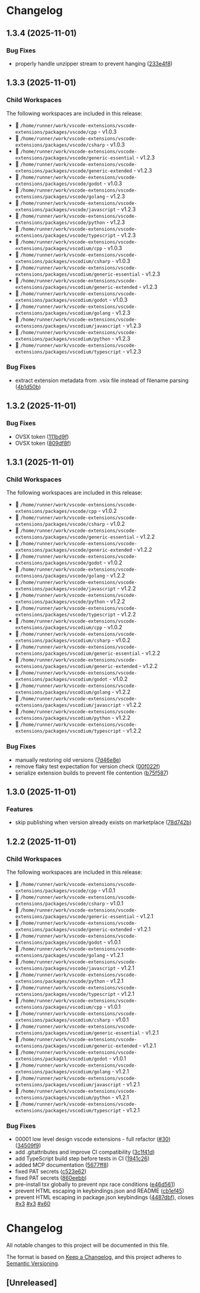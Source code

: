# Changelog

## 1.3.4 (2025-11-01)

### Bug Fixes

* properly handle unzipper stream to prevent hanging ([233e4f8](https://github.com/templ-project/vscode-extensions/commit/233e4f83c44f30912a048216d9bea277e1a6691e))

## 1.3.3 (2025-11-01)

### Child Workspaces

The following workspaces are included in this release:

- 🔄 `/home/runner/work/vscode-extensions/vscode-extensions/packages/vscode/cpp` - v1.0.3
- 🔄 `/home/runner/work/vscode-extensions/vscode-extensions/packages/vscode/csharp` - v1.0.3
- 🔄 `/home/runner/work/vscode-extensions/vscode-extensions/packages/vscode/generic-essential` - v1.2.3
- 🔄 `/home/runner/work/vscode-extensions/vscode-extensions/packages/vscode/generic-extended` - v1.2.3
- 🔄 `/home/runner/work/vscode-extensions/vscode-extensions/packages/vscode/godot` - v1.0.3
- 🔄 `/home/runner/work/vscode-extensions/vscode-extensions/packages/vscode/golang` - v1.2.3
- 🔄 `/home/runner/work/vscode-extensions/vscode-extensions/packages/vscode/javascript` - v1.2.3
- 🔄 `/home/runner/work/vscode-extensions/vscode-extensions/packages/vscode/python` - v1.2.3
- 🔄 `/home/runner/work/vscode-extensions/vscode-extensions/packages/vscode/typescript` - v1.2.3
- 🔄 `/home/runner/work/vscode-extensions/vscode-extensions/packages/vscodium/cpp` - v1.0.3
- 🔄 `/home/runner/work/vscode-extensions/vscode-extensions/packages/vscodium/csharp` - v1.0.3
- 🔄 `/home/runner/work/vscode-extensions/vscode-extensions/packages/vscodium/generic-essential` - v1.2.3
- 🔄 `/home/runner/work/vscode-extensions/vscode-extensions/packages/vscodium/generic-extended` - v1.2.3
- 🔄 `/home/runner/work/vscode-extensions/vscode-extensions/packages/vscodium/godot` - v1.0.3
- 🔄 `/home/runner/work/vscode-extensions/vscode-extensions/packages/vscodium/golang` - v1.2.3
- 🔄 `/home/runner/work/vscode-extensions/vscode-extensions/packages/vscodium/javascript` - v1.2.3
- 🔄 `/home/runner/work/vscode-extensions/vscode-extensions/packages/vscodium/python` - v1.2.3
- 🔄 `/home/runner/work/vscode-extensions/vscode-extensions/packages/vscodium/typescript` - v1.2.3


### Bug Fixes

* extract extension metadata from .vsix file instead of filename parsing ([4b1d50b](https://github.com/templ-project/vscode-extensions/commit/4b1d50b1f2345bf9bc9ae406266cfd02128f7bed))

## 1.3.2 (2025-11-01)

### Bug Fixes

* OVSX token ([111bd9f](https://github.com/templ-project/vscode-extensions/commit/111bd9fe974fa1ddd61802bdd573c0c9308b0707))
* OVSX token ([809df8f](https://github.com/templ-project/vscode-extensions/commit/809df8f575bb3a29ab68f3f649e3469e8810593a))

## 1.3.1 (2025-11-01)

### Child Workspaces

The following workspaces are included in this release:

- 🔄 `/home/runner/work/vscode-extensions/vscode-extensions/packages/vscode/cpp` - v1.0.2
- 🔄 `/home/runner/work/vscode-extensions/vscode-extensions/packages/vscode/csharp` - v1.0.2
- 🔄 `/home/runner/work/vscode-extensions/vscode-extensions/packages/vscode/generic-essential` - v1.2.2
- 🔄 `/home/runner/work/vscode-extensions/vscode-extensions/packages/vscode/generic-extended` - v1.2.2
- 🔄 `/home/runner/work/vscode-extensions/vscode-extensions/packages/vscode/godot` - v1.0.2
- 🔄 `/home/runner/work/vscode-extensions/vscode-extensions/packages/vscode/golang` - v1.2.2
- 🔄 `/home/runner/work/vscode-extensions/vscode-extensions/packages/vscode/javascript` - v1.2.2
- 🔄 `/home/runner/work/vscode-extensions/vscode-extensions/packages/vscode/python` - v1.2.2
- 🔄 `/home/runner/work/vscode-extensions/vscode-extensions/packages/vscode/typescript` - v1.2.2
- 🔄 `/home/runner/work/vscode-extensions/vscode-extensions/packages/vscodium/cpp` - v1.0.2
- 🔄 `/home/runner/work/vscode-extensions/vscode-extensions/packages/vscodium/csharp` - v1.0.2
- 🔄 `/home/runner/work/vscode-extensions/vscode-extensions/packages/vscodium/generic-essential` - v1.2.2
- 🔄 `/home/runner/work/vscode-extensions/vscode-extensions/packages/vscodium/generic-extended` - v1.2.2
- 🔄 `/home/runner/work/vscode-extensions/vscode-extensions/packages/vscodium/godot` - v1.0.2
- 🔄 `/home/runner/work/vscode-extensions/vscode-extensions/packages/vscodium/golang` - v1.2.2
- 🔄 `/home/runner/work/vscode-extensions/vscode-extensions/packages/vscodium/javascript` - v1.2.2
- 🔄 `/home/runner/work/vscode-extensions/vscode-extensions/packages/vscodium/python` - v1.2.2
- 🔄 `/home/runner/work/vscode-extensions/vscode-extensions/packages/vscodium/typescript` - v1.2.2


### Bug Fixes

* manually restoring old versions ([7d46e8e](https://github.com/templ-project/vscode-extensions/commit/7d46e8edf3144aa23e2ea68f47a690ee524fc6f6))
* remove flaky test expectation for version check ([00f022f](https://github.com/templ-project/vscode-extensions/commit/00f022fb967d27c17c1383d04490e0544c775ec9))
* serialize extension builds to prevent file contention ([b75f587](https://github.com/templ-project/vscode-extensions/commit/b75f587effa6674f89e52b8956c9f579582757e2))

## 1.3.0 (2025-11-01)

### Features

* skip publishing when version already exists on marketplace ([78d742b](https://github.com/templ-project/vscode-extensions/commit/78d742bc27ff55a1554691112d4d116b9900ea0f))

## 1.2.2 (2025-11-01)

### Child Workspaces

The following workspaces are included in this release:

- 🔄 `/home/runner/work/vscode-extensions/vscode-extensions/packages/vscode/cpp` - v1.0.1
- 🔄 `/home/runner/work/vscode-extensions/vscode-extensions/packages/vscode/csharp` - v1.0.1
- 🔄 `/home/runner/work/vscode-extensions/vscode-extensions/packages/vscode/generic-essential` - v1.2.1
- 🔄 `/home/runner/work/vscode-extensions/vscode-extensions/packages/vscode/generic-extended` - v1.2.1
- 🔄 `/home/runner/work/vscode-extensions/vscode-extensions/packages/vscode/godot` - v1.0.1
- 🔄 `/home/runner/work/vscode-extensions/vscode-extensions/packages/vscode/golang` - v1.2.1
- 🔄 `/home/runner/work/vscode-extensions/vscode-extensions/packages/vscode/javascript` - v1.2.1
- 🔄 `/home/runner/work/vscode-extensions/vscode-extensions/packages/vscode/python` - v1.2.1
- 🔄 `/home/runner/work/vscode-extensions/vscode-extensions/packages/vscode/typescript` - v1.2.1
- 🔄 `/home/runner/work/vscode-extensions/vscode-extensions/packages/vscodium/cpp` - v1.0.1
- 🔄 `/home/runner/work/vscode-extensions/vscode-extensions/packages/vscodium/csharp` - v1.0.1
- 🔄 `/home/runner/work/vscode-extensions/vscode-extensions/packages/vscodium/generic-essential` - v1.2.1
- 🔄 `/home/runner/work/vscode-extensions/vscode-extensions/packages/vscodium/generic-extended` - v1.2.1
- 🔄 `/home/runner/work/vscode-extensions/vscode-extensions/packages/vscodium/godot` - v1.0.1
- 🔄 `/home/runner/work/vscode-extensions/vscode-extensions/packages/vscodium/golang` - v1.2.1
- 🔄 `/home/runner/work/vscode-extensions/vscode-extensions/packages/vscodium/javascript` - v1.2.1
- 🔄 `/home/runner/work/vscode-extensions/vscode-extensions/packages/vscodium/python` - v1.2.1
- 🔄 `/home/runner/work/vscode-extensions/vscode-extensions/packages/vscodium/typescript` - v1.2.1


### Bug Fixes

* 00001 low level design vscode extensions - full refactor ([#30](https://github.com/templ-project/vscode-extensions/issues/30)) ([34509f9](https://github.com/templ-project/vscode-extensions/commit/34509f9569de955538be94bf989b3c9d89dc2f92))
* add .gitattributes and improve CI compatibility ([3c1f41d](https://github.com/templ-project/vscode-extensions/commit/3c1f41d05980dff2b1e67df100efda0cd8b94a78))
* add TypeScript build step before tests in CI ([1941c26](https://github.com/templ-project/vscode-extensions/commit/1941c260971f08bd75e977415441aba2054f577f))
* added MCP documentation ([5677ff8](https://github.com/templ-project/vscode-extensions/commit/5677ff89791b64bcc08938c5c609515f718eb0d2))
* fixed PAT secrets ([c523e62](https://github.com/templ-project/vscode-extensions/commit/c523e624f2ccfea9c6291024fc138697d893d300))
* fixed PAT secrets ([860eebb](https://github.com/templ-project/vscode-extensions/commit/860eebb5ee2ffabe2cf34cd07a37af00baa23112))
* pre-install tsx globally to prevent npx race conditions ([e46d561](https://github.com/templ-project/vscode-extensions/commit/e46d561fd6d96a46aed37b593463e934e73479ec))
* prevent HTML escaping in keybindings.json and README ([cb1ef45](https://github.com/templ-project/vscode-extensions/commit/cb1ef45e54282bf9edd4fe561e0884db24403baf))
* prevent HTML escaping in package.json keybindings ([4487dbf](https://github.com/templ-project/vscode-extensions/commit/4487dbf7106770030f6639482e9b49a040a17430)), closes [#x3](https://github.com/templ-project/vscode-extensions/issues/x3) [#x3](https://github.com/templ-project/vscode-extensions/issues/x3) [#x60](https://github.com/templ-project/vscode-extensions/issues/x60)

# Changelog

All notable changes to this project will be documented in this file.

The format is based on [Keep a Changelog](https://keepachangelog.com/en/1.1.0/),
and this project adheres to [Semantic Versioning](https://semver.org/spec/v2.0.0.html).

## [Unreleased]
